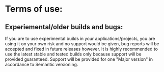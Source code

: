 # Terms of use:
## Experiemental/older builds and bugs:
If you are to use experimental builds in your applications/projects, you are using it on your own risk and no support would be given, bug reports
will be accepted and fixed in future releases however. It is highly recommended to use the latest stable and tested builds only because support will be provided guaranteed.
Support will be provided for one "Major version" in accordance to Semantic versioning.
